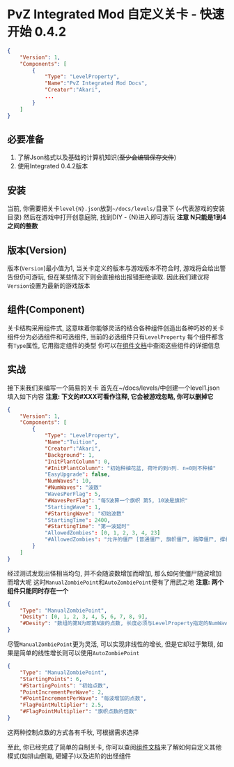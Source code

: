 # PvZ Integrated Mod 自定义关卡 - 快速开始 0.4.2

```json
{
    "Version": 1,
    "Components": [
        {
            "Type": "LevelProperty",
            "Name":"PvZ Integrated Mod Docs",
            "Creator":"Akari",
            ...
        }
    ]
}
```

## 必要准备

1. 了解Json格式以及基础的计算机知识(~~至少会编辑保存文件~~)
2. 使用Integrated 0.4.2版本

## 安装

当前, 你需要把关卡`level{N}.json`放到`~/docs/levels/`目录下 (~代表游戏的安装目录)
然后在游戏中打开创意庭院, 找到DIY - {N}进入即可游玩
**注意 N只能是1到4之间的整数**

## 版本(Version)

版本(`Version`)最小值为1, 当关卡定义的版本与游戏版本不符合时, 游戏将会给出警告但仍可游玩, 但在某些情况下则会直接给出报错拒绝读取. 因此我们建议将`Version`设置为最新的游戏版本

## 组件(Component)

关卡结构采用组件式, 这意味着你能够灵活的结合各种组件创造出各种巧妙的关卡
组件分为必选组件和可选组件, 当前的必选组件只有`LevelProperty`
每个组件都含有`Type`属性, 它用指定组件的类型
你可以在[组件文档](Components.md)中查阅这些组件的详细信息

## 实战

接下来我们来编写一个简易的关卡
首先在~/docs/levels/中创建一个level1.json
填入如下内容
**注意: 下文的#XXX可看作注释, 它会被游戏忽略, 你可以删掉它**

```json
{
    "Version": 1,
    "Components": [
        {
            "Type": "LevelProperty",
            "Name":"Tuition",
            "Creator":"Akari",
            "Background": 1,
            "InitPlantColumn": 0,
            "#InitPlantColumn": "初始种植花盆, 荷叶的到n列. n=0则不种植"
            "EasyUpgrade": false, 
            "NumWaves": 10, 
            "#NumWaves": "波数"
            "WavesPerFlag": 5, 
            "#WavesPerFlag": "每5波算一个旗帜 第5, 10波是旗帜"
            "StartingWave": 1, 
            "#StartingWave": "初始波数"
            "StartingTime": 2400, 
            "#StartingTime": "第一波延时"
            "AllowedZombies": [0, 1, 2, 3, 4, 23]
            "#AllowedZombies": "允许的僵尸 [普通僵尸, 旗帜僵尸, 路障僵尸, 撑杆僵尸, 铁桶僵尸, 巨人僵尸] 参考ZombieType.txt"
        }
    ]
}
```

经过测试发现出怪相当均匀, 并不会随波数增加而增加, 那么如何使僵尸随波增加而增大呢
这时`ManualZombiePoint`和`AutoZombiePoint`便有了用武之地
**注意: 两个组件只能同时存在一个**

```json
{
    "Type": "ManualZombiePoint",
    "Desity": [0, 1, 2, 3, 4, 5, 6, 7, 8, 9],
    "#Desity": "数组的第N为即第N波的点数, 长度必须与LevelProperty指定的NumWaves相等"
}
```

尽管`ManualZombiePoint`更为灵活, 可以实现非线性的增长, 但是它却过于繁琐, 如果是简单的线性增长则可以使用`AutoZombiePoint`

```json
{
    "Type": "ManualZombiePoint",
    "StartingPoints": 6,
    "#StartingPoints": "初始点数",
    "PointIncrementPerWave": 2,
    "#PointIncrementPerWave": "每波增加的点数",
    "FlagPointMultiplier": 2.5,
    "#FlagPointMultiplier": "旗帜点数的倍数"
}
```

这两种控制点数的方式各有千秋, 可根据需求选择

至此, 你已经完成了简单的自制关卡, 你可以查阅[组件文档](Components.md)来了解如何自定义其他模式(如排山倒海, 砸罐子)以及进阶的出怪组件
